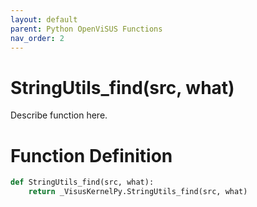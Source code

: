 ```yaml
---
layout: default
parent: Python OpenViSUS Functions
nav_order: 2
---
```


# StringUtils_find(src, what)

Describe function here.

# Function Definition

```python
def StringUtils_find(src, what):
    return _VisusKernelPy.StringUtils_find(src, what)
```
